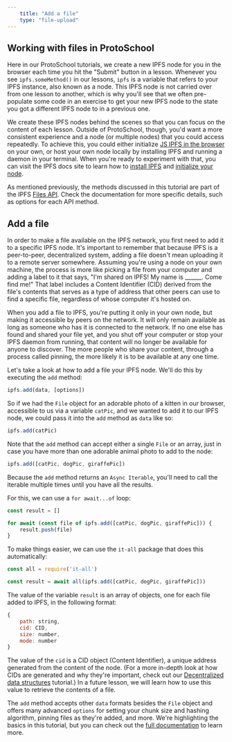 ```yaml
---
    title: "Add a file"
    type: "file-upload"
---
```


## Working with files in ProtoSchool
Here in our ProtoSchool tutorials, we create a new IPFS node for you in the browser each time you hit the "Submit" button in a lesson. Whenever you see `ipfs.someMethod()` in our lessons, `ipfs` is a variable that refers to your IPFS instance, also known as a node. This IPFS node is not carried over from one lesson to another, which is why you'll see that we often pre-populate some code in an exercise to get your new IPFS node to the state you got a different IPFS node to in a previous one.

We create these IPFS nodes behind the scenes so that you can focus on the content of each lesson.  Outside of ProtoSchool, though, you'd want a more consistent experience and a node (or multiple nodes) that you could access repeatedly. To achieve this, you could either initialize [JS IPFS in the browser](https://github.com/ipfs/js-ipfs#use-in-the-browser) on your own, or host your own node locally by installing IPFS and running a daemon in your terminal. When you're ready to experiment with that, you can visit the IPFS docs site to learn how to [install IPFS](https://docs.ipfs.io/guides/guides/install/) and [initialize your node](https://docs.ipfs.io/introduction/usage/#initialize-the-repository).

As mentioned previously, the methods discussed in this tutorial are part of the IPFS [Files API](https://github.com/ipfs/interface-js-ipfs-core/blob/master/SPEC/FILES.md). Check the documentation for more specific details, such as options for each API method.

## Add a file

In order to make a file available on the IPFS network, you first need to add it to a specific IPFS node. It's important to remember that because IPFS is a peer-to-peer, decentralized system, adding a file doesn't mean uploading it to a remote server somewhere. Assuming you're using a node on your own machine, the process is more like picking a file from your computer and adding a label to it that says, "I'm shared on IPFS! My name is ______. Come find me!" That label includes a Content Identifier (CID) derived from the file's contents that serves as a type of address that other peers can use to find a specific file, regardless of whose computer it's hosted on.

When you add a file to IPFS, you're putting it only in your own node, but making it accessible by peers on the network. It will only remain available as long as someone who has it is connected to the network. If no one else has found and shared your file yet, and you shut off your computer or stop your IPFS daemon from running, that content will no longer be available for anyone to discover. The more people who share your content, through a process called pinning, the more likely it is to be available at any one time.

Let's take a look at how to add a file your IPFS node. We'll do this by executing the `add` method:

```javascript
ipfs.add(data, [options])
```

So if we had the `File` object for an adorable photo of a kitten in our browser, accessible to us via a variable `catPic`, and we wanted to add it to our IPFS node, we could pass it into the `add` method as `data` like so:

```javascript
ipfs.add(catPic)
```

Note that the `add` method can accept either a single `File` or an array, just in case you have more than one adorable animal photo to add to the node:

```javascript
ipfs.add([catPic, dogPic, giraffePic])
```

Because the `add` method returns an `Async Iterable`, you'll need to call the iterable multiple times until you have all the results.

For this, we can use a `for await...of` loop:

```javascript
const result = []

for await (const file of ipfs.add([catPic, dogPic, giraffePic])) {
    result.push(file)
}
```

To make things easier, we can use the `it-all` package that does this automatically:

```javascript
const all = require('it-all')

const result = await all(ipfs.add([catPic, dogPic, giraffePic]))
```

The value of the variable `result` is an array of objects, one for each file added to IPFS, in the following format:

```javascript
{
    path: string,
    cid: CID,
    size: number,
    mode: number
}
```

The value of the `cid` is a CID object (Content Identifier), a unique address generated from the content of the node. (For a more in-depth look at how CIDs are generated and why they're important, check out our [Decentralized data structures](https://proto.school/#/data-structures) tutorial.) In a future lesson, we will learn how to use this value to retrieve the contents of a file.

The `add` method accepts other `data` formats besides the `File` object and offers many advanced `options` for setting your chunk size and hashing algorithm, pinning files as they're added, and more. We're highlighting the basics in this tutorial, but you can check out the [full documentation](https://github.com/ipfs/interface-js-ipfs-core/blob/master/SPEC/FILES.md#add) to learn more.
